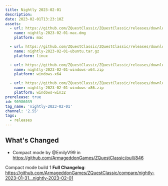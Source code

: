 ```yaml
---
title: Nightly 2023-02-01
description: 
date: 2023-02-01T13:23:10Z
assets: 
  - url: https://github.com/ZQuestClassic/ZQuestClassic/releases/download/nightly-2023-02-01/nightly-2023-02-01-mac.dmg
    name: nightly-2023-02-01-mac.dmg
    platform: mac

  - url: https://github.com/ZQuestClassic/ZQuestClassic/releases/download/nightly-2023-02-01/nightly-2023-02-01-ubuntu.tar.gz
    name: nightly-2023-02-01-ubuntu.tar.gz
    platform: linux

  - url: https://github.com/ZQuestClassic/ZQuestClassic/releases/download/nightly-2023-02-01/nightly-2023-02-01-windows-x64.zip
    name: nightly-2023-02-01-windows-x64.zip
    platform: windows-x64

  - url: https://github.com/ZQuestClassic/ZQuestClassic/releases/download/nightly-2023-02-01/nightly-2023-02-01-windows-x86.zip
    name: nightly-2023-02-01-windows-x86.zip
    platform: windows-win32
prerelease: true
id: 90986039
tag_name: 'nightly-2023-02-01'
channel: '2.55'
tags:
  - releases
---
```


## What's Changed
* Compact mode by @EmilyV99 in https://github.com/ArmageddonGames/ZQuestClassic/pull/846

Compact mode build 1
**Full Changelog**: https://github.com/ArmageddonGames/ZQuestClassic/compare/nightly-2023-01-31...nightly-2023-02-01
